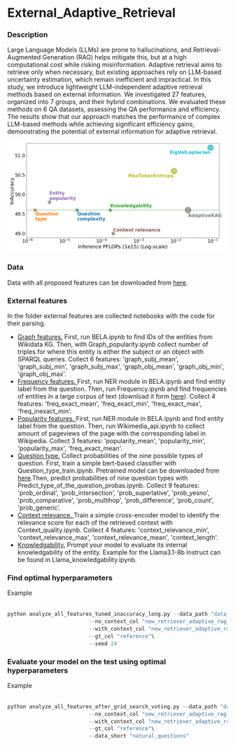 # External_Adaptive_Retrieval

### Description

Large Language Models (LLMs) are prone to hallucinations, and Retrieval-Augmented Generation (RAG) helps mitigate this, but at a high computational cost while risking misinformation. Adaptive retrieval aims to retrieve only when necessary, but existing approaches rely on LLM-based uncertainty estimation, which remain inefficient and impractical.
In this study, we introduce lightweight LLM-independent adaptive retrieval methods based on external information. We investigated 27 features, organized into 7 groups, and their hybrid combinations. We evaluated these methods on 6 QA datasets, assessing the QA performance and efficiency. The results show that our approach matches the performance of complex LLM-based methods while achieving significant efficiency gains, demonstrating the potential of external information for adaptive retrieval.

![main_algorithm.](https://github.com/marialysyuk/External_Adaptive_Retrieval/blob/main/flops_pic.png)

### Data 

Data with all proposed features can be downloaded from [here](https://drive.google.com/file/d/1IYgrofvcw4pN681Em7NsLYf5T5bTd376/view?usp=sharing).

### External features

In the folder external features are collected notebooks with the code for their parsing.

* <ins> Graph features.</ins> First, run BELA.ipynb to find IDs of the entities from Wikidata KG. Then, with Graph_popularity.ipynb collect number of triples for where this entity is either the subject
  or an object with SPARQL queries. Collect 6 features:
  'graph_subj_mean',
    'graph_subj_min',
    'graph_subj_max',
    'graph_obj_mean',
    'graph_obj_min',
    'graph_obj_max'.
* <ins> Frequency features. </ins> First, run NER module in BELA.ipynb and find entity label from the question. Then, run Frequency.ipynb and find frequencies of entities in a large corpus
 of text (download it form [here](https://drive.google.com/file/d/1of-oUB-OKPBB9bUlnVyssxuKwKkw1fOJ/view?usp=sharing)). Collect
  4 features: 'freq_exact_mean',
    'freq_exact_min',
    'freq_exact_max',
    'freq_inexact_min'.
* <ins> Popularity features. </ins> First, run NER module in BELA.ipynb and find entity label from the question. Then, run Wikimedia_api.ipynb to collect amount of pageviews of the page with
  the corresponding label in Wikipedia. Collect 3 features: 'popularity_mean',
    'popularity_min',
    'popularity_max',
    'freq_exact_mean'.
* <ins>Question type.</ins> Collect probabilities of the nine possible types of question. First, train a simple bert-based classifier with Question_type_train.ipynb. Pretrained model can be downloaded from [here](https://drive.google.com/file/d/1MtVkqBu0_lcpWPmmwF7Ccrcyk9Q1nKp2/view?usp=sharing).Then, predict probabilities of
  nine question types with Predict_type_of_the_question_probas.ipynb. Collect 9 features:
     'prob_ordinal',
    'prob_intersection',
    'prob_superlative',
    'prob_yesno',
    'prob_comparative',
    'prob_multihop',
    'prob_difference',
    'prob_count', 'prob_generic'.
* <ins> Context relevance. </ins>Train a simple cross-encoder model to identify the relevance score for each of the retrieved context with Context_quality.ipynb. Collect 4 features: 'context_relevance_min',
    'context_relevance_max',
    'context_relevance_mean',
    'context_length'.
* <ins> Knowledgability.</ins> Prompt your model to evaluate its internal knowledgability of the entity. Example for the Llama3.1-8b Instruct can be found in Llama_knowledgability.ipynb.

### Find optimal hyperparameters

Example 
```python

python analyze_all_features_tuned_inaccuracy_long.py --data_path "data_hf/external_rag_hotpotqa_extra_v2.hf"\
                          --no_context_col "new_retriever_adaptive_rag_no_retrieve"\
                          --with_context_col "new_retriever_adaptive_rag_one_retrieve"\
                          --gt_col "reference"\
                          --seed 24
```

### Evaluate your model on the test using optimal hyperparameters

Example 
```python

python analyze_all_features_after_grid_search_voting.py --data_path "data_hf/external_rag_natural_questions_extra_v2.hf"\
                          --no_context_col "new_retriever_adaptive_rag_no_retrieve"\
                          --with_context_col "new_retriever_adaptive_rag_one_retrieve"\
                          --gt_col "reference"\
                          --data_short "natural_questions"
```
